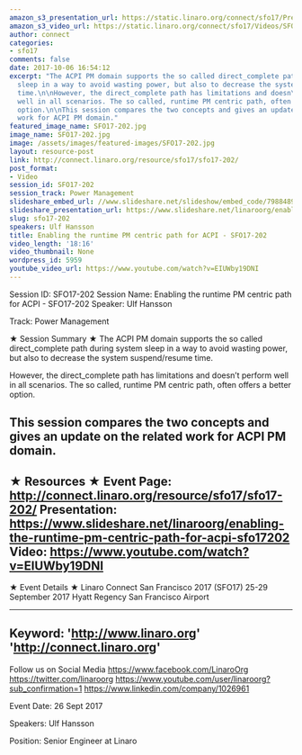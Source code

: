 ```yaml
---
amazon_s3_presentation_url: https://static.linaro.org/connect/sfo17/Presentations/SFO17-202-%20Enable%20the%20runtime%20PM%20centric%20path%20for%20ACPI.pdf
amazon_s3_video_url: https://static.linaro.org/connect/sfo17/Videos/SFO17-202%20Enabling%20the%20runtime%20PM%20centric%20path%20for%20ACPI.mp4
author: connect
categories:
- sfo17
comments: false
date: 2017-10-06 16:54:12
excerpt: "The ACPI PM domain supports the so called direct_complete path during system
  sleep in a way to avoid wasting power, but also to decrease the system suspend/resume
  time.\n\nHowever, the direct_complete path has limitations and doesn\u2019t perform
  well in all scenarios. The so called, runtime PM centric path, often offers a better
  option.\n\nThis session compares the two concepts and gives an update on the related
  work for ACPI PM domain."
featured_image_name: SFO17-202.jpg
image_name: SFO17-202.jpg
image: /assets/images/featured-images/SFO17-202.jpg
layout: resource-post
link: http://connect.linaro.org/resource/sfo17/sfo17-202/
post_format:
- Video
session_id: SFO17-202
session_track: Power Management
slideshare_embed_url: //www.slideshare.net/slideshow/embed_code/79884895
slideshare_presentation_url: https://www.slideshare.net/linaroorg/enabling-the-runtime-pm-centric-path-for-acpi-sfo17202
slug: sfo17-202
speakers: Ulf Hansson
title: Enabling the runtime PM centric path for ACPI - SFO17-202
video_length: '18:16'
video_thumbnail: None
wordpress_id: 5959
youtube_video_url: https://www.youtube.com/watch?v=EIUWby19DNI
---
```


Session ID: SFO17-202
Session Name: Enabling the runtime PM centric path for ACPI - SFO17-202
Speaker: Ulf Hansson

Track: Power Management


★ Session Summary ★
The ACPI PM domain supports the so called direct_complete path during system sleep in a way to avoid wasting power, but also to decrease the system suspend/resume time.

However, the direct_complete path has limitations and doesn’t perform well in all scenarios. The so called, runtime PM centric path, often offers a better option.

This session compares the two concepts and gives an update on the related work for ACPI PM domain.
---------------------------------------------------
★ Resources ★
Event Page: http://connect.linaro.org/resource/sfo17/sfo17-202/
Presentation: https://www.slideshare.net/linaroorg/enabling-the-runtime-pm-centric-path-for-acpi-sfo17202
Video: https://www.youtube.com/watch?v=EIUWby19DNI
 ---------------------------------------------------

★ Event Details ★
Linaro Connect San Francisco 2017 (SFO17)
25-29 September 2017
Hyatt Regency San Francisco Airport

---------------------------------------------------
Keyword:
'http://www.linaro.org'
'http://connect.linaro.org'
---------------------------------------------------
Follow us on Social Media
https://www.facebook.com/LinaroOrg
https://twitter.com/linaroorg
https://www.youtube.com/user/linaroorg?sub_confirmation=1
https://www.linkedin.com/company/1026961

Event Date: 26 Sept 2017

Speakers: Ulf Hansson

Position: Senior Engineer at Linaro
